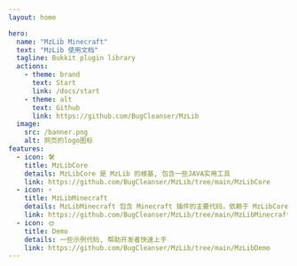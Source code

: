 ```yaml
---
layout: home

hero:
  name: "MzLib Minecraft"
  text: "MzLib 使用文档"
  tagline: Bukkit plugin library
  actions:
    - theme: brand
      text: Start
      link: /docs/start
    - theme: alt
      text: Github
      link: https://github.com/BugCleanser/MzLib
  image:
    src: /banner.png
    alt: 网页的logo图标
features:
  - icon: 🛠️
    title: MzLibCore
    details: MzLibCore 是 MzLib 的根基, 包含一些JAVA实用工具
    link: https://github.com/BugCleanser/MzLib/tree/main/MzLibCore
  - icon: ⚡️
    title: MzLibMinecraft
    details: MzLibMinecraft 包含 Minecraft 插件的主要代码，依赖于 MzLibCore
    link: https://github.com/BugCleanser/MzLib/tree/main/MzLibMinecraft
  - icon: 🌞
    title: Demo
    details: 一些示例代码, 帮助开发者快速上手
    link: https://github.com/BugCleanser/MzLib/tree/main/MzLibDemo
---
```


<style>
:root {
  --vp-home-hero-name-color: transparent;
  --vp-home-hero-name-background: -webkit-linear-gradient(120deg, #bd34fe 30%, #41d1ff);

  --vp-home-hero-image-background-image: linear-gradient(-45deg, #bd34fe 50%, #47caff 50%);
  --vp-home-hero-image-filter: blur(44px);
}

@media (min-width: 640px) {
  :root {
    --vp-home-hero-image-filter: blur(56px);
  }
}

@media (min-width: 960px) {
  :root {
    --vp-home-hero-image-filter: blur(68px);
  }
}
</style>


